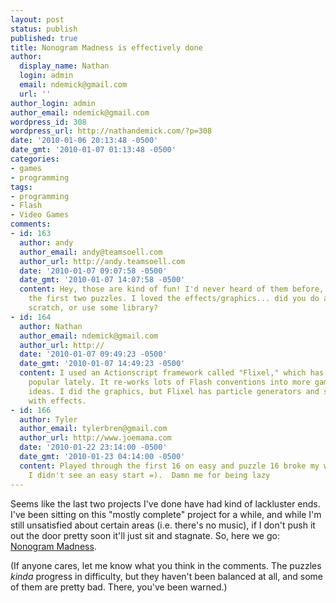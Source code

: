 ```yaml
---
layout: post
status: publish
published: true
title: Nonogram Madness is effectively done
author:
  display_name: Nathan
  login: admin
  email: ndemick@gmail.com
  url: ''
author_login: admin
author_email: ndemick@gmail.com
wordpress_id: 308
wordpress_url: http://nathandemick.com/?p=308
date: '2010-01-06 20:13:48 -0500'
date_gmt: '2010-01-07 01:13:48 -0500'
categories:
- games
- programming
tags:
- programming
- Flash
- Video Games
comments:
- id: 163
  author: andy
  author_email: andy@teamsoell.com
  author_url: http://andy.teamsoell.com
  date: '2010-01-07 09:07:58 -0500'
  date_gmt: '2010-01-07 14:07:58 -0500'
  content: Hey, those are kind of fun! I'd never heard of them before, but I enjoyed
    the first two puzzles. I loved the effects/graphics... did you do all that from
    scratch, or use some library?
- id: 164
  author: Nathan
  author_email: ndemick@gmail.com
  author_url: http://
  date: '2010-01-07 09:49:23 -0500'
  date_gmt: '2010-01-07 14:49:23 -0500'
  content: I used an Actionscript framework called "Flixel," which has been getting
    popular lately. It re-works lots of Flash conventions into more game-specific
    ideas. I did the graphics, but Flixel has particle generators and stuff to help
    with effects.
- id: 166
  author: Tyler
  author_email: tylerbren@gmail.com
  author_url: http://www.joemama.com
  date: '2010-01-22 23:14:00 -0500'
  date_gmt: '2010-01-23 04:14:00 -0500'
  content: Played through the first 16 on easy and puzzle 16 broke my will because
    I didn't see an easy start =).  Damn me for being lazy
---
```

<p>Seems like the last two projects I've done have had kind of lackluster ends. I've been sitting on this "mostly complete" project for a while, and while I'm still unsatisfied about certain areas (i.e. there's no music), if I don't push it out the door pretty soon it'll just sit and stagnate. So, here we go: <a href="http://nathandemick.com/flash/nonogram-madness/" title="Nonogram Madness">Nonogram Madness</a>.</p>
<p>(If anyone cares, let me know what you think in the comments. The puzzles <em>kinda</em> progress in difficulty, but they haven't been balanced at all, and some of them are pretty bad. There, you've been warned.)</p>
